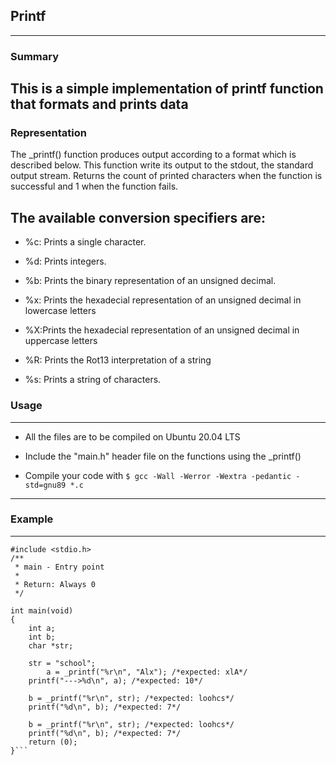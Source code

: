 ## Printf
---

### Summary
This is a simple implementation of printf function that formats and prints data
---

### Representation
The _printf() function produces output according to a format which is described below. This function write its output to the stdout, the standard output stream. Returns the count of printed characters when the function is successful and 1 when the function fails.

The available conversion specifiers are:
---

* %c: Prints a single character.

* %d: Prints integers.

* %b: Prints the binary representation of an unsigned decimal.

* %x: Prints the hexadecial representation of an unsigned decimal in lowercase letters

* %X:Prints the hexadecial representation of an unsigned decimal in uppercase letters

* %R: Prints the Rot13 interpretation of a string

* %s: Prints a string of characters.


### Usage
---

* All the files are to be compiled on Ubuntu 20.04 LTS

* Include the "main.h" header file on the functions using the _printf()

* Compile your code with  ```$ gcc -Wall -Werror -Wextra -pedantic -std=gnu89 *.c ```
---

### Example
---
```#include "main.h"
#include <stdio.h>
/**
 * main - Entry point
 *
 * Return: Always 0
 */

int main(void)
{
	int a;
	int b;
	char *str;

	str = "school";
        a = _printf("%r\n", "Alx"); /*expected: xlA*/
	printf("--->%d\n", a); /*expected: 10*/

	b = _printf("%r\n", str); /*expected: loohcs*/
	printf("%d\n", b); /*expected: 7*/

	b = _printf("%r\n", str); /*expected: loohcs*/
	printf("%d\n", b); /*expected: 7*/
	return (0);
}```

